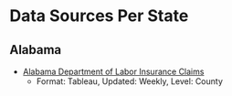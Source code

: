 # Data Sources Per State

## Alabama
* [Alabama Department of Labor Insurance Claims](http://www2.labor.alabama.gov/LAUS/InitialClaimsTab.aspx)
  * Format: Tableau, Updated: Weekly, Level: County
